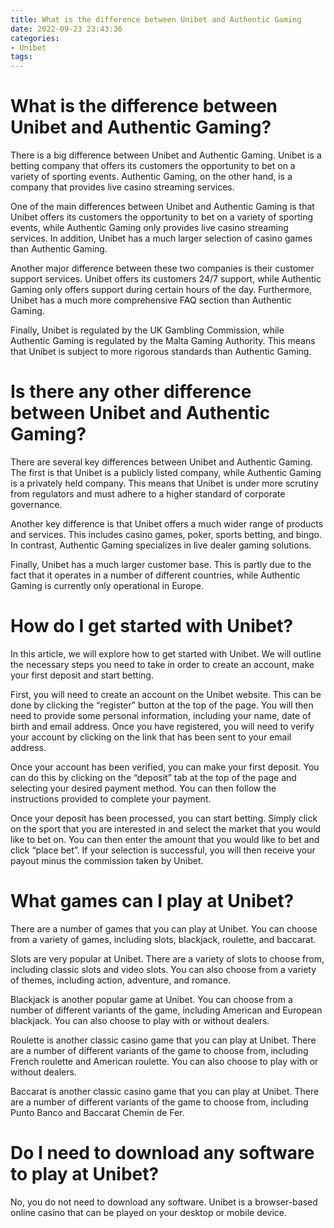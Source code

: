```yaml
---
title: What is the difference between Unibet and Authentic Gaming
date: 2022-09-23 23:43:36
categories:
- Unibet
tags:
---
```



#  What is the difference between Unibet and Authentic Gaming?

There is a big difference between Unibet and Authentic Gaming. Unibet is a betting company that offers its customers the opportunity to bet on a variety of sporting events. Authentic Gaming, on the other hand, is a company that provides live casino streaming services.

One of the main differences between Unibet and Authentic Gaming is that Unibet offers its customers the opportunity to bet on a variety of sporting events, while Authentic Gaming only provides live casino streaming services. In addition, Unibet has a much larger selection of casino games than Authentic Gaming.

Another major difference between these two companies is their customer support services. Unibet offers its customers 24/7 support, while Authentic Gaming only offers support during certain hours of the day. Furthermore, Unibet has a much more comprehensive FAQ section than Authentic Gaming.

Finally, Unibet is regulated by the UK Gambling Commission, while Authentic Gaming is regulated by the Malta Gaming Authority. This means that Unibet is subject to more rigorous standards than Authentic Gaming.

#  Is there any other difference between Unibet and Authentic Gaming?

There are several key differences between Unibet and Authentic Gaming. The first is that Unibet is a publicly listed company, while Authentic Gaming is a privately held company. This means that Unibet is under more scrutiny from regulators and must adhere to a higher standard of corporate governance.

Another key difference is that Unibet offers a much wider range of products and services. This includes casino games, poker, sports betting, and bingo. In contrast, Authentic Gaming specializes in live dealer gaming solutions.

Finally, Unibet has a much larger customer base. This is partly due to the fact that it operates in a number of different countries, while Authentic Gaming is currently only operational in Europe.

#  How do I get started with Unibet?

In this article, we will explore how to get started with Unibet. We will outline the necessary steps you need to take in order to create an account, make your first deposit and start betting.

First, you will need to create an account on the Unibet website. This can be done by clicking the “register” button at the top of the page. You will then need to provide some personal information, including your name, date of birth and email address. Once you have registered, you will need to verify your account by clicking on the link that has been sent to your email address.

Once your account has been verified, you can make your first deposit. You can do this by clicking on the “deposit” tab at the top of the page and selecting your desired payment method. You can then follow the instructions provided to complete your payment.

Once your deposit has been processed, you can start betting. Simply click on the sport that you are interested in and select the market that you would like to bet on. You can then enter the amount that you would like to bet and click “place bet”. If your selection is successful, you will then receive your payout minus the commission taken by Unibet.

#  What games can I play at Unibet?

There are a number of games that you can play at Unibet. You can choose from a variety of games, including slots, blackjack, roulette, and baccarat.

Slots are very popular at Unibet. There are a variety of slots to choose from, including classic slots and video slots. You can also choose from a variety of themes, including action, adventure, and romance.

Blackjack is another popular game at Unibet. You can choose from a number of different variants of the game, including American and European blackjack. You can also choose to play with or without dealers.

Roulette is another classic casino game that you can play at Unibet. There are a number of different variants of the game to choose from, including French roulette and American roulette. You can also choose to play with or without dealers.

Baccarat is another classic casino game that you can play at Unibet. There are a number of different variants of the game to choose from, including Punto Banco and Baccarat Chemin de Fer.

#  Do I need to download any software to play at Unibet?

No, you do not need to download any software. Unibet is a browser-based online casino that can be played on your desktop or mobile device.